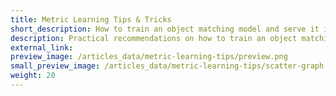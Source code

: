 ```yaml
---
title: Metric Learning Tips & Tricks
short_description: How to train an object matching model and serve it in production.
description: Practical recommendations on how to train an object matching model and serve it in production. Even with no labeled data.
external_link: 
preview_image: /articles_data/metric-learning-tips/preview.png
small_preview_image: /articles_data/metric-learning-tips/scatter-graph.svg
weight: 20
---
```

